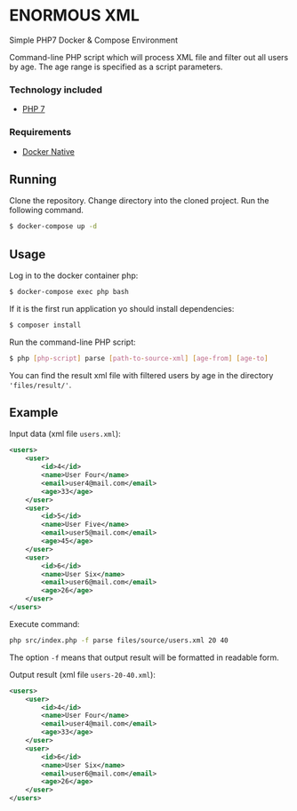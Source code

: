 # ENORMOUS XML
Simple PHP7 Docker &amp; Compose Environment 

Command-line PHP script which will process XML file and filter out all users by age. 
The age range is specified as a script parameters.

### Technology included

* [PHP 7](http://php.net/)

### Requirements

* [Docker Native](https://www.docker.com/products/overview)

## Running

Clone the repository.
Change directory into the cloned project.
Run the following command.

```bash
$ docker-compose up -d
```

## Usage

Log in to the docker container php:

```bash
$ docker-compose exec php bash
```

If it is the first run application yo should install dependencies:

```bash
$ composer install
```

Run the command-line PHP script:

```bash
$ php [php-script] parse [path-to-source-xml] [age-from] [age-to]
```

You can find the result xml file with filtered users by age in the directory `'files/result/'`.

## Example

Input data (xml file `users.xml`):

```xml
<users>
    <user>
        <id>4</id>
        <name>User Four</name>
        <email>user4@mail.com</email>
        <age>33</age>
    </user>
    <user>
        <id>5</id>
        <name>User Five</name>
        <email>user5@mail.com</email>
        <age>45</age>
    </user>
    <user>
        <id>6</id>
        <name>User Six</name>
        <email>user6@mail.com</email>
        <age>26</age>
    </user>
</users>
```
Execute command:

```bash
php src/index.php -f parse files/source/users.xml 20 40
```

The option `-f` means that output result will be formatted in readable form.

Output result (xml file `users-20-40.xml`):

```xml
<users>
    <user>
        <id>4</id>
        <name>User Four</name>
        <email>user4@mail.com</email>
        <age>33</age>
    </user>
    <user>
        <id>6</id>
        <name>User Six</name>
        <email>user6@mail.com</email>
        <age>26</age>
    </user>
</users>
```